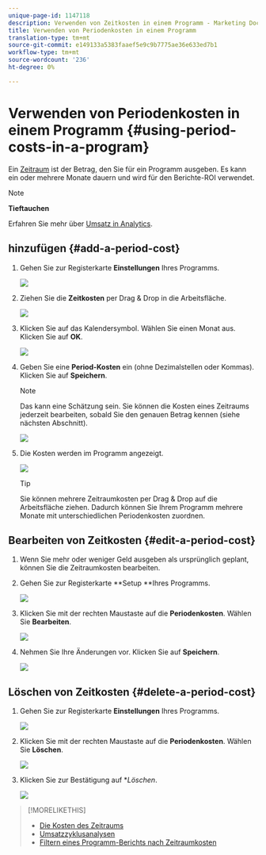 ```yaml
---
unique-page-id: 1147118
description: Verwenden von Zeitkosten in einem Programm - Marketing Docs - Produktdokumentation
title: Verwenden von Periodenkosten in einem Programm
translation-type: tm+mt
source-git-commit: e149133a5383faaef5e9c9b7775ae36e633ed7b1
workflow-type: tm+mt
source-wordcount: '236'
ht-degree: 0%

---
```



# Verwenden von Periodenkosten in einem Programm {#using-period-costs-in-a-program}

Ein [Zeitraum](understanding-period-costs.md) ist der Betrag, den Sie für ein Programm ausgeben. Es kann ein oder mehrere Monate dauern und wird für den Berichte-ROI verwendet.

>[!NOTE]
>
>**Tieftauchen**
>
> Erfahren Sie mehr über [Umsatz in Analytics](http://docs.marketo.com/display/docs/revenue+cycle+analytics).

## hinzufügen  {#add-a-period-cost}

1. Gehen Sie zur Registerkarte **Einstellungen** Ihres Programms.

   ![](assets/image2014-9-18-12-3a9-3a46.png)

1. Ziehen Sie die **Zeitkosten** per Drag &amp; Drop in die Arbeitsfläche.

   ![](assets/image2014-9-18-12-3a9-3a57.png)

1. Klicken Sie auf das Kalendersymbol. Wählen Sie einen Monat aus. Klicken Sie auf **OK**.

   ![](assets/image2014-9-18-12-3a10-3a13.png)

1. Geben Sie eine **Period-Kosten** ein (ohne Dezimalstellen oder Kommas). Klicken Sie auf **Speichern**.

   >[!NOTE]
   >
   >Das kann eine Schätzung sein. Sie können die Kosten eines Zeitraums jederzeit bearbeiten, sobald Sie den genauen Betrag kennen (siehe nächsten Abschnitt).

   ![](assets/image2016-4-1-8-3a54-3a30.png)

1. Die Kosten werden im Programm angezeigt.

   ![](assets/image2016-4-1-8-3a56-3a49.png)

   >[!TIP]
   >
   >Sie können mehrere Zeitraumkosten per Drag &amp; Drop auf die Arbeitsfläche ziehen. Dadurch können Sie Ihrem Programm mehrere Monate mit unterschiedlichen Periodenkosten zuordnen.

## Bearbeiten von Zeitkosten {#edit-a-period-cost}

1. Wenn Sie mehr oder weniger Geld ausgeben als ursprünglich geplant, können Sie die Zeitraumkosten bearbeiten.
1. Gehen Sie zur Registerkarte **Setup **Ihres Programms.

   ![](assets/image2014-9-18-14-3a3-3a6.png)

1. Klicken Sie mit der rechten Maustaste auf die **Periodenkosten**. Wählen Sie **Bearbeiten**.

   ![](assets/image2014-9-18-14-3a3-3a23.png)

1. Nehmen Sie Ihre Änderungen vor. Klicken Sie auf **Speichern**.

   ![](assets/image2014-9-18-14-3a3-3a41.png)

## Löschen von Zeitkosten {#delete-a-period-cost}

1. Gehen Sie zur Registerkarte **Einstellungen** Ihres Programms.

   ![](assets/image2014-9-18-14-3a4-3a11.png)

1. Klicken Sie mit der rechten Maustaste auf die **Periodenkosten**. Wählen Sie **Löschen**.

   ![](assets/image2014-9-18-14-3a4-3a22.png)

1. Klicken Sie zur Bestätigung auf **Löschen*.

   ![](assets/image2014-9-18-14-3a4-3a35.png)

>[!MORELIKETHIS]
>
>* [Die Kosten des Zeitraums](understanding-period-costs.md)
>* [Umsatzzyklusanalysen](http://docs.marketo.com/display/docs/revenue+cycle+analytics)
>* [Filtern eines Programm-Berichts nach Zeitraumkosten](../../../../product-docs/core-marketo-concepts/programs/program-performance-report/filter-a-program-report-by-period-cost.md)

>



